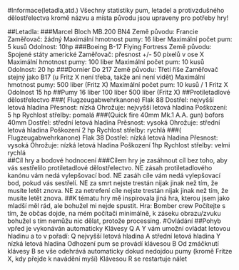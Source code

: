 #Informace(letadla,atd.)
Všechny statistiky pum, letadel a protivzdušného dělostřelectva kromě názvu a místa původu jsou upraveny pro potřeby hry! 

##Letadla:
###Marcel Bloch MB.200 BN4
Země původu: Francie
Zaměřovač: žádný
Maximální hmotnost pumy: 16 liber 
Maximální počet pum: 5 kusů
Odolnost: 10hp
###Boeing B-17 Flying Fortress 
Země původu: Spojené státy americké
Zaměřovač:  přesnost +/- 50 pixelů v ose X
Maximální hmotnost pumy: 100 liber
Maximální počet pum: 10 kusů
Odolnost: 20 hp
###Dornier Do 217
Země původu: Třetí říše
Zaměřovač stejný jako B17 (u Fritz X není třeba, takže ani není vidět)
Maximální hmotnost pumy: 500 liber (Fritz X)
Maximální počet pum: 10 kusů / 1 Fritz X
Odolnost 15 hp
##Pumy
16 liber
100 liber
500 liber (Fritz X)
##Protiletadlové dělostřelectvo
###( Flugzeugabwehrkanone) Flak 88
Dostřel: nejvyšší letová hladina
Přesnost: nízká
Ohrožuje: nejvyšší letová hladina
Poškození: 5 hp 
Rychlost střelby: pomalá
###(Quick fire 40mm Mk.1 A.A. gun) bofors 40mm
Dostřel: střední letová hladina
Prěsnost: vysoká
Ohrožuje: střední letová hladina
Poškození 2 hp
Rychlost střelby: rychlá
###( Flugzeugabwehrkanone) Flak 38
Dostřel: nízká letová hladina
Přesnost: vysoká
Ohrožuje: nízká letová hladina
Poškození 1hp
Rychlost střelby: velmi rychlá	
##Cíl hry a bodové hodnocení
###Cílem hry je zasáhnout cíl bez toho, aby vás sestřelilo protiletadlové dělostřelectvo.
NE zásah protiletadlového kanónu vám nedá vylepšovací bod.
NE zasáh cíle vám nedá vylepšovací bod, pokud vás sestřelí.
NE za smrt nejste trestán nijak jinak než tím, že musíte letět znova.
NE za netrefení cíle nejste trestán nijak jinak než tím, že musíte letět znova.	
##K tématu hry mě inspirovala jiná hra, kterou jsem jako mladší měl rád, ale bohužel mi nejde spustit.
Hra: Bomber crew
Počítejte s tím, že občas dojde, na mém počítači minimálně, k záseku obrazu/zvuku bohužel s tím nemůžu nic dělat, protože processing.
#Ovládání
##Pohyb vpřed je vykonáván automaticky
Klávesy Q A Y vám umožní ovládat letovou hladinu a to v pořadí:
Q nejvyšší letová hladina
A střední letová hladina
Y nízká letová hladina
Odhození pum se provádí klávesou B
Od zmáčknutí klávesy B se vše odehrává automaticky dokud nedojdou pumy (kromě Fritze X, kdy přejde k navádění myší)
Klávesou R se restartuje nálet
